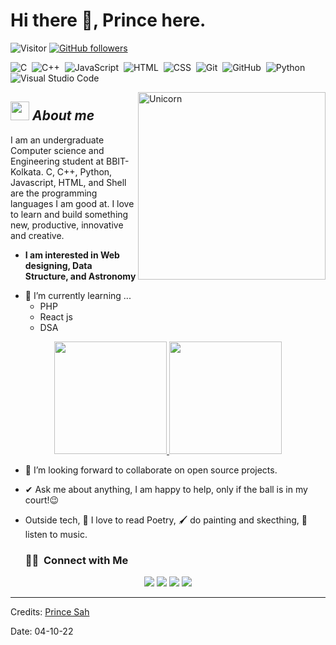 # Hi there 👋, Prince here. 
![Visitor](https://visitor-badge.laobi.icu/badge?page_id=Princesah09.repoName) [![GitHub followers](https://img.shields.io/github/followers/Princesah09.svg?style=social&label=Follow)](https://github.com/PrinceSah09?tab=following)<br/>


![C](https://img.shields.io/badge/-C-05122A?style=flat&logo=C&logoColor=A8B9CC)&nbsp;
![C++](https://img.shields.io/badge/-C++-05122A?style=flat&logo=C%2B%2B&logoColor=00599C)&nbsp;
![JavaScript](https://img.shields.io/badge/-JavaScript-05122A?style=flat&logo=javascript)&nbsp;
![HTML](https://img.shields.io/badge/-HTML-05122A?style=flat&logo=HTML5)&nbsp;
![CSS](https://img.shields.io/badge/-CSS-05122A?style=flat&logo=CSS3&logoColor=1572B6)&nbsp;
![Git](https://img.shields.io/badge/-Git-05122A?style=flat&logo=git)&nbsp;
![GitHub](https://img.shields.io/badge/-GitHub-05122A?style=flat&logo=github)&nbsp;
![Python](https://img.shields.io/badge/-Python-05122A?style=flat&logo=python)\
![Visual Studio Code](https://img.shields.io/badge/-Visual%20Studio%20Code-05122A?style=flat&logo=visual-studio-code&logoColor=007ACC)&nbsp;

<!--
**Prince sah** is a ✨ _special_ ✨ repository because its `README.md` (this file) appears on your GitHub profile.
-->

<img align="right" width=300px alt="Unicorn" src="https://c.tenor.com/GN73MKBawZYAAAAi/busy-cute.gif" />

## <img src="https://media.giphy.com/media/ObNTw8Uzwy6KQ/giphy.gif" width="30px">&nbsp;***About me***

I am an undergraduate Computer science and Engineering student at BBIT-Kolkata. C, C++, Python, Javascript, HTML, and Shell are the programming languages I am good at. I love to learn and build something new, productive, innovative and creative.
* **I am interested in Web designing, Data Structure, and Astronomy**
- 🌱 I’m currently learning ...
  - PHP
  - React js
  - DSA
  
  
<p align="center">
<a href="https://github.com/Princesah09">
  <img height="180em" src="https://github-readme-stats-eight-theta.vercel.app/api?username=Princesah09&show_icons=true&theme=algolia&include_all_commits=true&count_private=true"/>
  <img height="180em" src="https://github-readme-stats-eight-theta.vercel.app/api/top-langs/?username=Princesah09&layout=compact&langs_count=8&theme=algolia&include_all_commits=true&count_private=true"/>
</a>
</p>


- 👯 I’m looking forward to collaborate on open source projects.
- ✔ Ask me about anything, I am happy to help, only if the ball is in my court!😉<br>
- Outside tech, 📖 I love to read Poetry, 🖌️ do painting and skecthing, 🎵 listen to music.


  ### 🤝🏻 &nbsp;Connect with Me

<p align="center">
<a href="https://www.linkedin.com/in/princesah/"><img src="https://img.shields.io/badge/- ?style=flat&logo=Linkedin&logoColor=white"/></a>
<a href="pbaba7001@gmail.com"><img src="https://img.shields.io/badge/- ?style=flat&logo=Gmail&logoColor=white"/></a>
<a href="https://www.instagram.com/prncsah007/"><img src="https://img.shields.io/badge/- ?style=flat&logo=Instagram&logoColor=white"/></a>
<a href="[https://www.facebook.com/rafael.azizov.503/](https://www.facebook.com/profile.php?id=100016711262734)"><img src="https://img.shields.io/badge/- ?style=flat&logo=Facebook&logoColor=white"/></a>
</p>


---------------------------------------------------------------------------------------------------------------------
Credits: <a href="https://github.com/Princesah08">Prince Sah</a>

Date: 04-10-22
